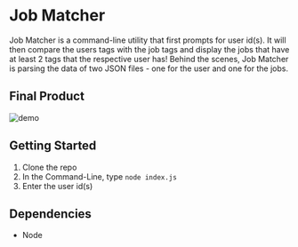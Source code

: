 # Job Matcher

Job Matcher is a command-line utility that first prompts for user id(s). It will then compare the users tags with the job tags and display the jobs that have at least 2 tags that the respective user has! Behind the scenes, Job Matcher is parsing the data of two JSON files - one for the user and one for the jobs.

## Final Product

![demo](https://github.com/StephhyL/lumiq-take-home-exercise/blob/main/docs/jobMatcherDemo.gif)

## Getting Started

1. Clone the repo
2. In the Command-Line, type `node index.js`
3. Enter the user id(s)

## Dependencies

- Node
